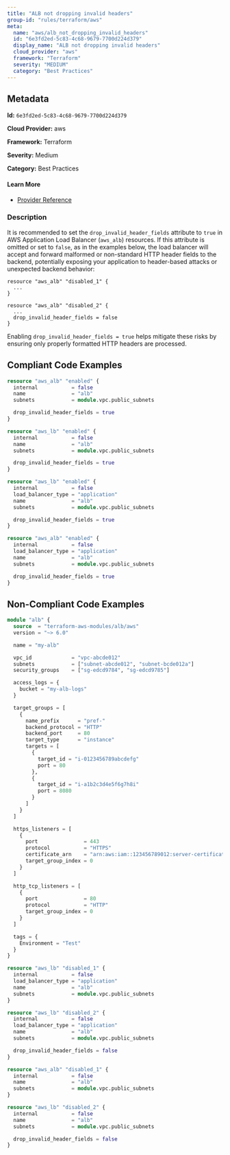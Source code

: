```yaml
---
title: "ALB not dropping invalid headers"
group-id: "rules/terraform/aws"
meta:
  name: "aws/alb_not_dropping_invalid_headers"
  id: "6e3fd2ed-5c83-4c68-9679-7700d224d379"
  display_name: "ALB not dropping invalid headers"
  cloud_provider: "aws"
  framework: "Terraform"
  severity: "MEDIUM"
  category: "Best Practices"
---
```

## Metadata

**Id:** `6e3fd2ed-5c83-4c68-9679-7700d224d379`

**Cloud Provider:** aws

**Framework:** Terraform

**Severity:** Medium

**Category:** Best Practices

#### Learn More

 - [Provider Reference](https://registry.terraform.io/providers/hashicorp/aws/latest/docs/resources/lb#drop_invalid_header_fields)

### Description

 It is recommended to set the `drop_invalid_header_fields` attribute to `true` in AWS Application Load Balancer (`aws_alb`) resources. If this attribute is omitted or set to `false`, as in the examples below, the load balancer will accept and forward malformed or non-standard HTTP header fields to the backend, potentially exposing your application to header-based attacks or unexpected backend behavior:

```
resource "aws_alb" "disabled_1" {
  ...
}

resource "aws_alb" "disabled_2" {
  ...
  drop_invalid_header_fields = false
}
```

Enabling `drop_invalid_header_fields = true` helps mitigate these risks by ensuring only properly formatted HTTP headers are processed.


## Compliant Code Examples
```terraform
resource "aws_alb" "enabled" {
  internal           = false
  name               = "alb"
  subnets            = module.vpc.public_subnets

  drop_invalid_header_fields = true
}

resource "aws_lb" "enabled" {
  internal           = false
  name               = "alb"
  subnets            = module.vpc.public_subnets

  drop_invalid_header_fields = true
}

```

```terraform
resource "aws_lb" "enabled" {
  internal           = false
  load_balancer_type = "application"
  name               = "alb"
  subnets            = module.vpc.public_subnets

  drop_invalid_header_fields = true
}

```

```terraform
resource "aws_alb" "enabled" {
  internal           = false
  load_balancer_type = "application"
  name               = "alb"
  subnets            = module.vpc.public_subnets

  drop_invalid_header_fields = true
}

```
## Non-Compliant Code Examples
```terraform
module "alb" {
  source  = "terraform-aws-modules/alb/aws"
  version = "~> 6.0"

  name = "my-alb"

  vpc_id             = "vpc-abcde012"
  subnets            = ["subnet-abcde012", "subnet-bcde012a"]
  security_groups    = ["sg-edcd9784", "sg-edcd9785"]

  access_logs = {
    bucket = "my-alb-logs"
  }

  target_groups = [
    {
      name_prefix      = "pref-"
      backend_protocol = "HTTP"
      backend_port     = 80
      target_type      = "instance"
      targets = [
        {
          target_id = "i-0123456789abcdefg"
          port = 80
        },
        {
          target_id = "i-a1b2c3d4e5f6g7h8i"
          port = 8080
        }
      ]
    }
  ]

  https_listeners = [
    {
      port               = 443
      protocol           = "HTTPS"
      certificate_arn    = "arn:aws:iam::123456789012:server-certificate/test_cert-123456789012"
      target_group_index = 0
    }
  ]

  http_tcp_listeners = [
    {
      port               = 80
      protocol           = "HTTP"
      target_group_index = 0
    }
  ]

  tags = {
    Environment = "Test"
  }
}

```

```terraform
resource "aws_lb" "disabled_1" {
  internal           = false
  load_balancer_type = "application"
  name               = "alb"
  subnets            = module.vpc.public_subnets
}

resource "aws_lb" "disabled_2" {
  internal           = false
  load_balancer_type = "application"
  name               = "alb"
  subnets            = module.vpc.public_subnets

  drop_invalid_header_fields = false
}

```

```terraform
resource "aws_alb" "disabled_1" {
  internal           = false
  name               = "alb"
  subnets            = module.vpc.public_subnets
}

resource "aws_lb" "disabled_2" {
  internal           = false
  name               = "alb"
  subnets            = module.vpc.public_subnets

  drop_invalid_header_fields = false
}

```
